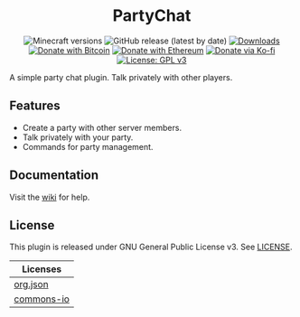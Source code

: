 <h1 align="center">PartyChat</h1>

<p align="center">
	<img src="https://img.shields.io/badge/Minecraft-1.8--1.18-orange" alt="Minecraft versions">
	<img src="https://img.shields.io/github/v/release/hyperdefined/PartyChat" alt="GitHub release (latest by date)">
	<a href="https://github.com/hyperdefined/PartyChat/releases"><img src="https://img.shields.io/github/downloads/hyperdefined/PartyChat/total?logo=github" alt="Downloads"></a>
	<a href="https://en.cryptobadges.io/donate/1F29aNKQzci3ga5LDcHHawYzFPXvELTFoL"><img src="https://en.cryptobadges.io/badge/micro/1F29aNKQzci3ga5LDcHHawYzFPXvELTFoL" alt="Donate with Bitcoin"></a>
	<a href="https://en.cryptobadges.io/donate/0xF3b4e87E4c11f586949ca8740eD33A1e473F924c"><img src="https://en.cryptobadges.io/badge/micro/0xF3b4e87E4c11f586949ca8740eD33A1e473F924c" alt="Donate with Ethereum"></a>
	<a href="https://ko-fi.com/hyperdefined"><img src="https://img.shields.io/badge/Donate-Ko--fi-red" alt="Donate via Ko-fi"></a>
	<a href="https://www.gnu.org/licenses/gpl-3.0"><img src="https://img.shields.io/badge/License-GPLv3-blue.svg" alt="License: GPL v3"></a>
</p>

A simple party chat plugin. Talk privately with other players.

## Features
* Create a party with other server members.
* Talk privately with your party.
* Commands for party management.

## Documentation
Visit the [wiki](https://github.com/hyperdefined/PartyChat/wiki) for help.

## License
This plugin is released under GNU General Public License v3. See [LICENSE](https://github.com/hyperdefined/PartyChat/blob/master/LICENSE).

| Licenses |
| ----------- |
| [org.json](https://github.com/stleary/JSON-java/blob/master/LICENSE) |
| [commons-io](https://github.com/apache/commons-io/blob/master/LICENSE.txt) | 
